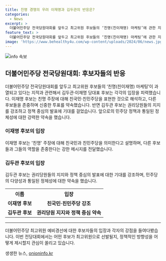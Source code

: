 ```yaml
---
title: 친명 경쟁의 우려 이재명과 김두관의 반응은?
categories:
  - News
excerpt: >
  더불어민주당 전국당원대회를 앞두고 최고위원 후보들의 ‘친명(친이재명) 마케팅’에 관한 지적에 대해 이재명 후보와 김두관 후보의 반응이 엇갈렸습니다. 이재명 후보는 친명 주장에 대해 친국민·친민주당을 표현한 것이라며 후보들을 훌륭한 인재로 언급하고, 신중히 투표할 것을 밝혔습니다. 반면 김두관 후보는 권리당원의 지지를 강조하며 정책 발표를 기대한다고 언급하고, 다양성을 존중하며 친명 당원을 포용할 의지를 보였습니다.
feature_text: >
  더불어민주당 전국당원대회를 앞두고 최고위원 후보들의 ‘친명(친이재명) 마케팅’에 관한 지적에 대해 이재명 후보와 김두관 후보의 반응이 엇갈렸습니다. 이재명 후보는 친명 주장에 대해 친국민·친민주당을 표현한 것이라며 후보들을 훌륭한 인재로 언급하고, 신중히 투표할 것을 밝혔습니다. 반면 김두관 후보는 권리당원의 지지를 강조하며 정책 발표를 기대한다고 언급하고, 다양성을 존중하며 친명 당원을 포용할 의지를 보였습니다.
image: 'https://www.behealthy4u.com/wp-content/uploads/2024/06/news.jpg'
---
```


<p><img src="https://www.behealthy4u.com/wp-content/uploads/2024/06/news.jpg" alt="info 속보" /></p>

<h2 data-ke-size="size26">더불어민주당 전국당원대회: 후보자들의 반응</h2>

<p data-ke-size="size16">더불어민주당 전국당원대회를 앞두고 최고위원 후보들의 ‘친명(친이재명) 마케팅’이 과열되고 있다는 지적과 관련해서 김두관·이재명 당대표 후보는 각각의 입장을 피력했습니다. 이재명 후보는 친명 주장에 대해 친국민·친민주당을 표현한 것으로 해석하고, 다른 후보들을 존중하며 신중한 투표를 약속했습니다. 반면 김두관 후보는 권리당원들의 지지를 강조하고 정책 중심의 발표에 기대를 걸었습니다. 앞으로의 민주당 정책과 통일된 정체성에 대한 강력한 약속을 했습니다.</p>

<h3>이재명 후보의 입장</h3>

<p data-ke-size="size16">이재명 후보는 '친명' 주장에 대해 친국민과 친민주당을 의미한다고 설명하며, 다른 후보들과 그들의 역할을 존중한다는 강한 메시지를 전달했습니다.</p>

<h3>김두관 후보의 입장</h3>

<p data-ke-size="size16">김두관 후보는 권리당원들의 지지와 정책 중심의 발표에 대한 기대를 강조하며, 민주당의 다양성과 통일된 정체성에 대한 약속을 했습니다.</p>

<table>
  <tr>
    <th>이름</th>
    <th>입장</th>
  </tr>
  <tr>
    <td style="text-align: center; height: 17px;"><b>이재명 후보</b></td>
    <td style="text-align: center; height: 17px;"><b>친국민·친민주당 강조</b></td>
  </tr>
  <tr>
    <td style="text-align: center; height: 17px;"><b>김두관 후보</b></td>
    <td style="text-align: center; height: 17px;"><b>권리당원 지지와 정책 중심 약속</b></td>
  </tr>
</table>

<hr>

<p data-ke-size="size16">더불어민주당 최고위원 예비경선에 대한 후보자들의 입장과 각자의 강점을 들여다봤습니다. 이번 전당대회에서는 어떤 후보가 최고위원으로 선발될지, 정책적인 방향성을 어떻게 제시할지 관심이 쏠리고 있습니다.</p>
생생한 뉴스, <a href="https://onioninfo.kr" rel="dofollow">onioninfo.kr</a>


